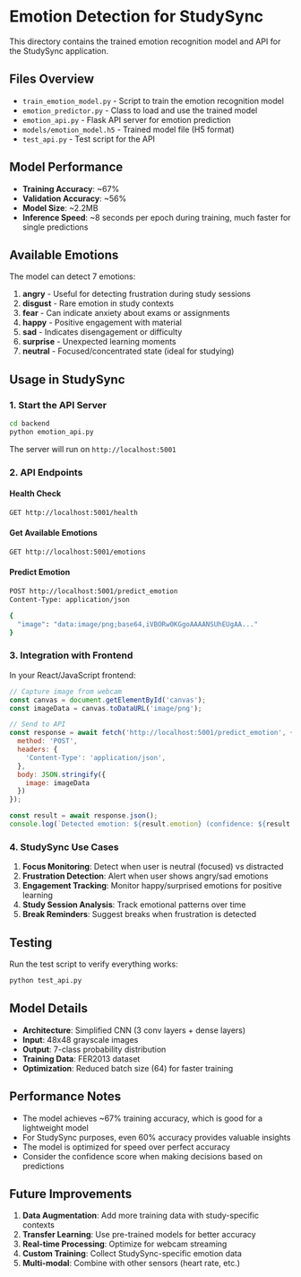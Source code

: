 # Emotion Detection for StudySync

This directory contains the trained emotion recognition model and API for the StudySync application.

## Files Overview

- `train_emotion_model.py` - Script to train the emotion recognition model
- `emotion_predictor.py` - Class to load and use the trained model
- `emotion_api.py` - Flask API server for emotion prediction
- `models/emotion_model.h5` - Trained model file (H5 format)
- `test_api.py` - Test script for the API

## Model Performance

- **Training Accuracy**: ~67%
- **Validation Accuracy**: ~56%
- **Model Size**: ~2.2MB
- **Inference Speed**: ~8 seconds per epoch during training, much faster for single predictions

## Available Emotions

The model can detect 7 emotions:
1. **angry** - Useful for detecting frustration during study sessions
2. **disgust** - Rare emotion in study contexts
3. **fear** - Can indicate anxiety about exams or assignments
4. **happy** - Positive engagement with material
5. **sad** - Indicates disengagement or difficulty
6. **surprise** - Unexpected learning moments
7. **neutral** - Focused/concentrated state (ideal for studying)

## Usage in StudySync

### 1. Start the API Server

```bash
cd backend
python emotion_api.py
```

The server will run on `http://localhost:5001`

### 2. API Endpoints

#### Health Check
```bash
GET http://localhost:5001/health
```

#### Get Available Emotions
```bash
GET http://localhost:5001/emotions
```

#### Predict Emotion
```bash
POST http://localhost:5001/predict_emotion
Content-Type: application/json

{
  "image": "data:image/png;base64,iVBORw0KGgoAAAANSUhEUgAA..."
}
```

### 3. Integration with Frontend

In your React/JavaScript frontend:

```javascript
// Capture image from webcam
const canvas = document.getElementById('canvas');
const imageData = canvas.toDataURL('image/png');

// Send to API
const response = await fetch('http://localhost:5001/predict_emotion', {
  method: 'POST',
  headers: {
    'Content-Type': 'application/json',
  },
  body: JSON.stringify({
    image: imageData
  })
});

const result = await response.json();
console.log(`Detected emotion: ${result.emotion} (confidence: ${result.confidence})`);
```

### 4. StudySync Use Cases

1. **Focus Monitoring**: Detect when user is neutral (focused) vs distracted
2. **Frustration Detection**: Alert when user shows angry/sad emotions
3. **Engagement Tracking**: Monitor happy/surprised emotions for positive learning
4. **Study Session Analysis**: Track emotional patterns over time
5. **Break Reminders**: Suggest breaks when frustration is detected

## Testing

Run the test script to verify everything works:

```bash
python test_api.py
```

## Model Details

- **Architecture**: Simplified CNN (3 conv layers + dense layers)
- **Input**: 48x48 grayscale images
- **Output**: 7-class probability distribution
- **Training Data**: FER2013 dataset
- **Optimization**: Reduced batch size (64) for faster training

## Performance Notes

- The model achieves ~67% training accuracy, which is good for a lightweight model
- For StudySync purposes, even 60% accuracy provides valuable insights
- The model is optimized for speed over perfect accuracy
- Consider the confidence score when making decisions based on predictions

## Future Improvements

1. **Data Augmentation**: Add more training data with study-specific contexts
2. **Transfer Learning**: Use pre-trained models for better accuracy
3. **Real-time Processing**: Optimize for webcam streaming
4. **Custom Training**: Collect StudySync-specific emotion data
5. **Multi-modal**: Combine with other sensors (heart rate, etc.) 